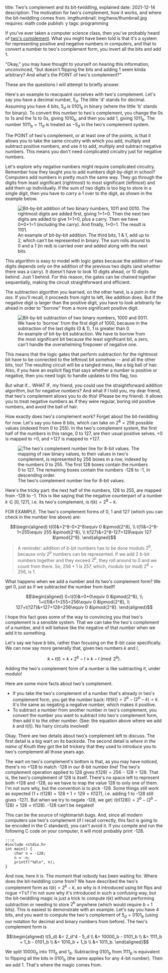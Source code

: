 title: Two's complement and its bit-twiddling, explained
date: 2021-12-14
description: The motivation for two's complement, how it works, and where the bit-twiddling comes from.
imgthumbnail: img/twos/thumbnail.jpg
requires: math code
publish: y
tags: programming

If you've ever taken a computer science class, then you've probably heard of [two's complement](https://en.wikipedia.org/wiki/Two%27s_complement). What you might have been told is that it's a system for representing positive and negative numbers in computers, and that to convert a number to two's complement form, you invert all the bits and add 1.

"Okay," you may have thought to yourself on hearing this information, unconvinced, "but doesn't flipping the bits and adding 1 seem kinda arbitrary? And what's the POINT of two's complement?"

These are the questions I will attempt to briefly answer.

Here's an example to reacquaint ourselves with two's complement. Let's say you have a decimal number, $`5_d`$. The little 'd' stands for decimal. Assuming you have 4 bits, $`5_d`$ is $`0101_b`$ in binary (where the little 'b' stands for binary). To convert this number to two's complement, you change the 0s to 1s and the 1s to 0s, giving $`1010_b`$, and then you add 1, giving $`1011_b`$. The number $`1011_b=11_d`$ is treated as $`-5_d`$ in the two's complement system.

The POINT of two's complement, or at least one of the points, is that it allows you to take the same circuitry with which you add, multiply and subtract positive numbers, and use it to add, multiply and subtract negative numbers. This means you don't need complicated circuitry just for negative numbers.

Let's explore why negative numbers might require complicated circuitry. Remember how they taught you to add numbers digit-by-digit in school? Computers add numbers in pretty much the same way. They go through the digits from least significant (rightmost) to most significant (leftmost) and add them up individually. If the sum of two digits is too big to store in a single digit, then you have to *carry* a 1 over to the digit, as shown in the example below. 

<figure>
<img src="{{ url_for('static', filename='img/twos/addition.png') }}"
     alt="Bit-by-bit addition of two binary numbers, 1011 and 0010. The rightmost digits are added first, giving 1+1=0. Then the next two digits are added to give 1+1=0, plus a carry. Then we have 0+0+1=1 (including the carry). And finally, 1+0=1. The result is 1101."
     class="centered">
<figcaption>An example of bit-by-bit addition. The third bits, 1 & 1, add up to 2, which can't be represented in binary. The sum rolls around to 0 and a 1 (in red) is carried over and added along with the next bits.</figcaption>
</figure>

This algorithm is easy to model with logic gates because the addition of two digits depends only on the addition of the previous two digits (and whether there was a carry). It doesn't have to look 10 digits ahead, or 10 digits behind. Just 1 behind. For this reason, the gates can be chained together sequentially, making the circuit straightforward and efficient.

The subtraction algorithm you learned, on the other hand, is a *pain in the ass*. If you'll recall, it proceeds from right to left, like addition does. But if the negative digit is larger than the positive digit, you have to look arbitrarily far ahead in order to "borrow" from a more significant positive digit.

<figure>
<img src="{{ url_for('static', filename='img/twos/subtraction.png') }}"
     alt="Bit-by-bit subtraction of two binary numbers, 1000 and 0011. We have to 'borrow' from the first digit of 1000, because in the subtraction of the last digits (0 & 1), 1 is greater than 0."
     class="centered">
<figcaption>An example of bit-by-bit subtraction. We have to borrow from the most significant bit because the least significant bit, a zero, can't handle the overwhelming firepower of negative one.</figcaption>
</figure>

This means that the logic gates that perform subtraction for the rightmost bit have to be connected to the leftmost bit somehow -- and all the other bits, too! The resulting circuit will be a tangled mess, like a big ball of hair. Also, if you have an explicit flag that says whether a number is positive or negative, then you need logic to handle updates to this flag, too. 

But what if... WHAT IF, my friend, you could use the straightforward addition algorithm, but for negative numbers? And what if I told you, my dear friend, that two's complement allows you to do this! (Please be my friend). It allows you to treat negative numbers as if they were regular, boring old positive numbers, and avoid the ball of hair.

How exactly does two's complement work? Forget about the bit-twiddling for now. Let's say you have 8 bits, which can take on $`2^8=256`$ possible values (indexed from 0 to 255). In the two's complement system, the first half of the numbers in this range, 0 to 127, are their usual positive selves. +0 is mapped to +0, and +127 is mapped to +127.

<figure>
<img src="{{ url_for('static', filename='img/twos/twos-complement-map.png') }}"
     alt="The two's complement number line for 8-bit values. The mapping of raw binary values, to their values in two's complement, is represented by 256 boxes in a row, indexed by the numbers 0 to 255. The first 128 boxes contain the numbers 0 to 127. The remaining boxes contain the numbers -128 to -1, in descending order."
     class="centered">
<figcaption>The two's complement number line for 8-bit values.</figcaption>
</figure>

Here's the tricky part: the next half of the numbers, 128 to 255, are mapped from -128 to -1. This is like saying that the negative counterpart of a number $`k \in [0,127]`$, i.e. its two's complement, is $`t(k)=2^8-k`$.

FOR EXAMPLE. The two's complement forms of 0, 1 and 127 (which you can check in the number line above) are:

```math
\begin{aligned}
t(0)&=2^8-0=2^8\equiv 0 &\pmod{2^8}, \\
t(1)&=2^8-1=255\equiv 255 &\pmod{2^8}, \\
t(127)&=2^8-127=129\equiv 127 &\pmod{2^8}.
\end{aligned}
```

> A reminder: addition of $`b`$-bit numbers has to be done modulo $`2^b`$, because only $`2^b`$ numbers can be represented. If we add 2 $`b`$-bit numbers together and they exceed $`2^b`$, they roll around to 0 and we count from there. So, $`256+1`$ is $`257`$, which, modulo (or mod) $`2^8=256`$, is $`1`$.

What happens when we add a number and its two's complement form? We get 0, just as if we subtracted the number from itself!

```math
\begin{aligned}
0+t(0)&=0+0\equiv 0 &\pmod{2^8}, \\
1+t(1)&=1+255=256\equiv 0 &\pmod{2^8}, \\
127+t(127)&=127+128=256\equiv 0 &\pmod{2^8}.
\end{aligned}
```

I hope this fact goes some of the way to convincing you that two's complement is a sensible system. That we can take the two's complement of a number, and it will behave like the negative of that number when we add it to something.

Let's say we have $`b`$ bits, rather than focusing on the 8-bit case specifically. We can now say more generally that, given two numbers $`k`$ and $`l`$,

```math
k+t(l)=k+2^b-l\equiv k-l \pmod{2^b}.
```

Adding the two's complement form of a number is like subtracting it, under modulo!

Here are some more facts about two's complement.

* If you take the two's complement of a number that's already in two's complement form, you get the number back: $`t(t(k)) = 2^b-(2^b-k) = k`$. It's the same as negating a negative number, which makes it positive.
* To subtract a number from another number in two's complement, you convert the number you want to subtract into two's complement form, then add it to the other number. (See: the equation above where we add $`k`$ and $`t(l)`$). No hairy circuits involved!

Okay. There are two details about two's complement left to discuss. The first detail is a big wart on its backside. The second detail is *where in the name of Knuth* they got the bit trickery that they used to introduce you to two's complement all those years ago.

The wart on two's complement's bottom is that, as you may have noticed, there's no +128 to match -128 in our 8-bit number line! The two's complement operation applied to 128 gives $`t(128)=256-128=128`$. That is, the two's complement of 128 is itself. There's no space left to represent both +128 and -128, so we have to map the value 128 to only one of them. I'm not sure why, but the convention is to pick -128. Some things still work as expected ($`1+t(128)=128+1=129=t(127)`$, i.e. adding 1 to -128 still gives -127). But when we try to negate -128, we get: $`t(t(128))=2^b-(2^b-128)=128=t(128)`$. -128 can't be negated!

This can be the source of nightmarish bugs. And, since all modern computers use two's complement (if I recall correctly, this fact is going to be encoded in the C standard), you can't avoid it. If you compile and run the following C code on your computer, it will most probably print -128.

    :::c
	#include <stdio.h>
	int main() {
		char n = -128;
		n = -n;
		printf("%d\n", n);
	}

And now, here it is. The moment that nobody has been waiting for. Where does the bit-twiddling come from? We have described the two's complement form as $`t(k)=2^b-k`$, so why is it introduced using bit flips and rogue +1's? I'm not sure why it's introduced in such a confusing way, but the bit-twiddling magic is just a trick to compute $`t(k)`$ without performing subtraction or needing to store $`2^b`$ anywhere (which would require $`b+1`$ bits). This is easiest to demonstrate with an example. Let's say you have 4 bits, and you want to compute the two's complement of $`5_d=0101_b`$ (using our notation for decimal and binary numbers from before). The two's complement form is

```math
\begin{aligned}
t(5_d) &= 2_d^4 - 5_d \\
&= 10000_b - 0101_b \\
&= 1111_b + 1_b - 0101_b \\
&= 1010_b + 1_b \\
&= 1011_b.
\end{aligned}
```

We split $`10000_b`$ into $`1111_b`$ and $`1_b`$. Subtracting $`0101_b`$ from $`1111_b`$ is equivalent to flipping all the bits in $`0101_b`$ (the same applies for any 4-bit number). Then we add 1. That's where the magic comes from.
